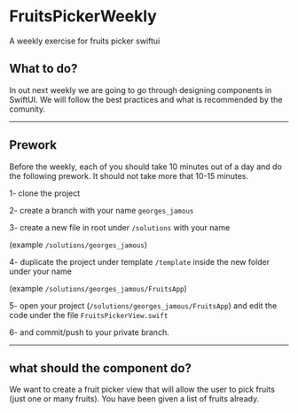 # FruitsPickerWeekly
A weekly exercise for fruits picker swiftui

## What to do?

In out next weekly we are going to go through designing components in SwiftUI.
We will follow the best practices and what is recommended by the comunity.

---

## Prework

Before the weekly, each of you should take 10 minutes out of a day and do the following prework.
It should not take more that 10-15 minutes.

1- clone the project

2- create a branch with your name `georges_jamous`

3- create a new file in root under `/solutions` with your name 

(example `/solutions/georges_jamous`)

4- duplicate the project under template `/template` inside the new folder under your name 

(example `/solutions/georges_jamous/FruitsApp`)

5- open your project (`/solutions/georges_jamous/FruitsApp`) and edit the code under the file `FruitsPickerView.swift` 

6- and commit/push to your private branch.

---

## what should the component do?
We want to create a fruit picker view that will allow the user to pick fruits (just one or many fruits).
You have been given a list of fruits already.

